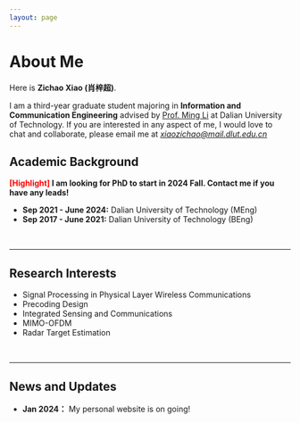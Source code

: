 ```yaml
---
layout: page
---
```


# About Me

Here is **Zichao Xiao (肖梓超)**.

I am a third-year graduate student majoring in **Information and Communication Engineering** advised by [Prof. Ming Li](https://www.minglabdut.com/index.html) at Dalian University of Technology. If you are interested in any aspect of me, I would love to chat and collaborate, please email me at *xiaozichao@mail.dlut.edu.cn*

## Academic Background

**<font color='red'>[Highlight]</font> I am looking for PhD to start in 2024 Fall. Contact me if you have any leads!**

- **Sep 2021 - June 2024:** Dalian University of Technology (MEng)
- **Sep 2017 - June 2021:** Dalian University of Technology (BEng)

<br>

---

## Research Interests

- Signal Processing in Physical Layer Wireless Communications
- Precoding Design
- Integrated Sensing and Communications
- MIMO-OFDM
- Radar Target Estimation

<br>

---

## News and Updates

- **Jan 2024：** My personal website is on going!

<br>

